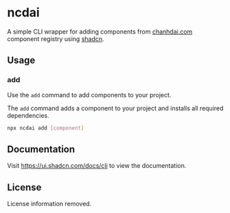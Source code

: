 # ncdai

A simple CLI wrapper for adding components from [chanhdai.com](https://chanhdai.com/components) component registry using [shadcn](https://ui.shadcn.com/docs/cli).

## Usage

### add

Use the `add` command to add components to your project.

The `add` command adds a component to your project and installs all required dependencies.

```bash
npx ncdai add [component]
```

## Documentation

Visit https://ui.shadcn.com/docs/cli to view the documentation.

## License

License information removed.
